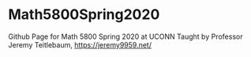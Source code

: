 # Math5800Spring2020
Github Page for Math 5800 Spring 2020 at UCONN
Taught by Professor Jeremy Teitlebaum, https://jeremy9959.net/
